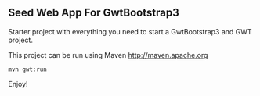 ## Seed Web App For GwtBootstrap3

Starter project with everything you need to start a GwtBootstrap3 and GWT project.

This project can be run using Maven http://maven.apache.org

`mvn gwt:run`


Enjoy!
